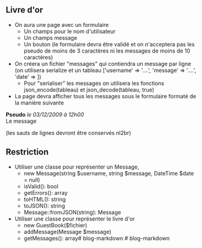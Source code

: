 ## Livre d'or

- On aura une page avec un formulaire
   - Un champs pour le nom d'utilisateur
   - Un champs message
   - Un bouton
   (le formulaire devra être validé et on n'acceptera pas les pseudo de moins de 3 caractères ni les messages de moins de 10 caractères)
- On créera un fichier "messages" qui contiendra un message par ligne 
(on utilisera serialize et un tableau ['username' => '....', 'message' => '....', 'date' => ])
    - Pour "serialiser" les messages on utilisera les fonctions json_encode(tableau) et json_decode(tableau, true)
- La page devra afficher tous les messages sous le formulaire formaté de la manière suivante
<p>
    <strong>Pseudo</strong> <em>le 03/12/2009 à 12h00</em><br>
    Le message
</p>
(les sauts de lignes devront être conservés nl2br)

## Restriction

- Utiliser une classe pour représenter un Message, 
    - new Message(string $username, string $message, DateTime $date = null)
    - isValid(): bool
    - getErrors(): array
    - toHTML(): string
    - toJSON(): string
    - Message::fromJSON(string): Message
- Utiliser une classe pour représenter le livre d'or
    - new GuestBook($fichier)
    - addMessage(Message $message)
    - getMessages(): array#   b l o g - m a r k d o w n  
 #   b l o g - m a r k d o w n  
 